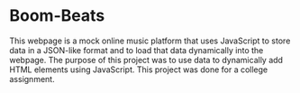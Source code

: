 # Boom-Beats
This webpage is a mock online music platform that uses JavaScript to store data in a JSON-like format and to load that data dynamically into the webpage. The purpose of this project was to use data to dynamically add HTML elements using JavaScript. This project was done for a college assignment.

